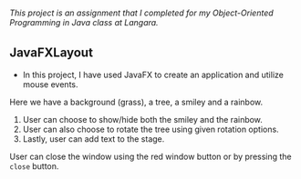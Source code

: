 ###### This project is an assignment that I completed for my Object-Oriented Programming in Java class at Langara.

## JavaFXLayout

- In this project, I have used JavaFX to create an application and utilize mouse events.

Here we have a background (grass), a tree, a smiley and a rainbow.
1. User can choose to show/hide both the smiley and the rainbow.
2. User can also choose to rotate the tree using given rotation options.
3. Lastly, user can add text to the stage.

User can close the window using the red window button or by pressing the <code>close</code> button.
